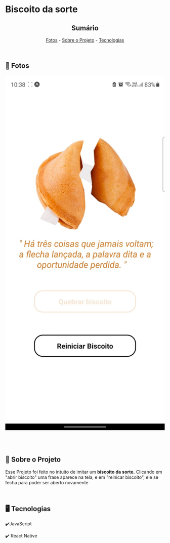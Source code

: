 <h1>Biscoito da sorte</h1>

<!-- LINKS -->
<div align="center">
 
 <h2> Sumário</h2>
 
 <a href="#fotos">Fotos</a> - 
  <a href="#sobre">Sobre o Projeto</a> - 
  <a href="#tec">Tecnologias</a>
</div>
<br>

<!-- FOTOS -->
<div id="fotos">
    <h2> 📸 Fotos </h2>
        <img src="./src/foto1.jpg" alt="" style="width:750px">
       
<br><br>

</div>

<!-- SOBRE -->
<div id="sobre">
    <h2> 📝 Sobre o Projeto </h2> 
    <p> Esse Projeto foi feito no intuito de imitar um  <strong>biscoito da sorte.</strong> Clicando em "abrir biscoito" uma frase aparece na tela, e em "reinicar biscoito", ele se fecha para poder ser aberto novamente</p>
</div>
<br>

<!-- TECNOLOGIAS -->
<div id="tec">

<h2> 🖥️ Tecnologias</h2>
    <p> ✔️JavaScript</p>
    <p> ✔️ React Native</p>

</div>
